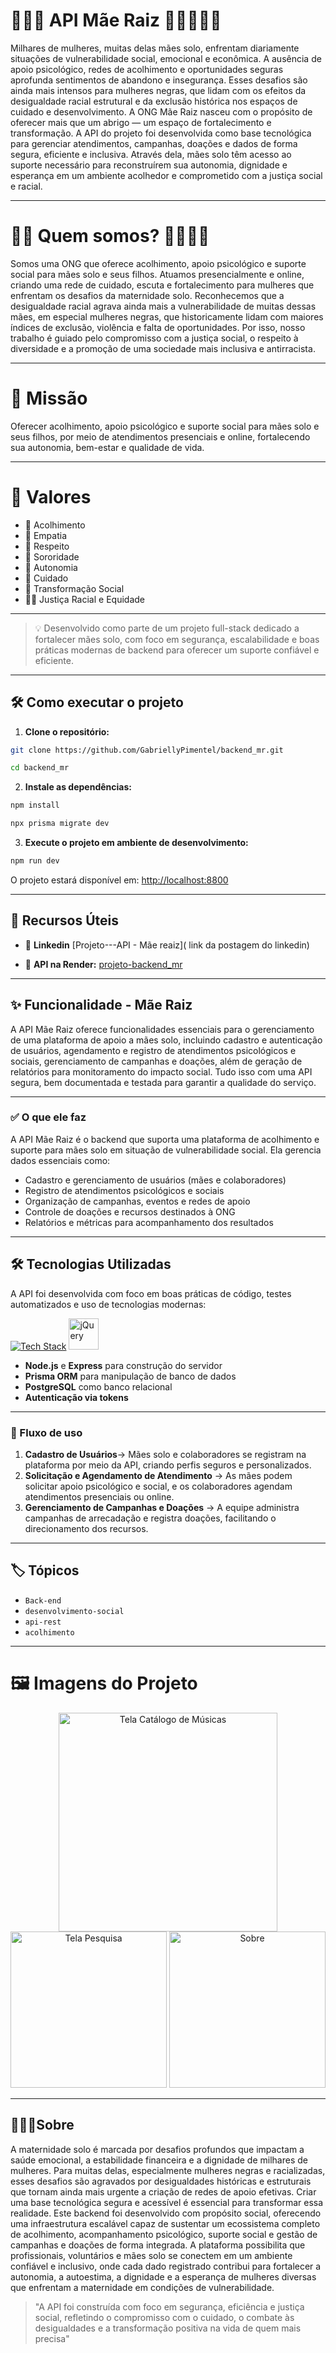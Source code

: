 # 🌱👩‍👧 API Mãe Raiz  👩🏿‍👧🏿💞

Milhares de mulheres, muitas delas mães solo, enfrentam diariamente situações de vulnerabilidade social, emocional e econômica. 
A ausência de apoio psicológico, redes de acolhimento e oportunidades seguras aprofunda sentimentos de abandono e insegurança. 
Esses desafios são ainda mais intensos para mulheres negras, que lidam com os efeitos da desigualdade racial estrutural e da exclusão histórica nos espaços de cuidado e desenvolvimento.
A ONG Mãe Raiz nasceu com o propósito de oferecer mais que um abrigo — um espaço de fortalecimento e transformação. A API do projeto foi desenvolvida como base tecnológica para gerenciar atendimentos, campanhas, doações e dados de forma segura, eficiente e inclusiva.
Através dela, mães solo têm acesso ao suporte necessário para reconstruírem sua autonomia, dignidade e esperança em um ambiente acolhedor e comprometido com a justiça social e racial.

---

# 👩‍👧 Quem somos? 👩🏿‍👧🏿

Somos uma ONG que oferece acolhimento, apoio psicológico e suporte social para mães solo e seus filhos. Atuamos presencialmente e online, criando uma rede de cuidado, escuta e fortalecimento para mulheres que enfrentam os desafios da maternidade solo.
Reconhecemos que a desigualdade racial agrava ainda mais a vulnerabilidade de muitas dessas mães, em especial mulheres negras, que historicamente lidam com maiores índices de exclusão, violência e falta de oportunidades. 
Por isso, nosso trabalho é guiado pelo compromisso com a justiça social, o respeito à diversidade e a promoção de uma sociedade mais inclusiva e antirracista.

---

# 🎯 Missão

Oferecer acolhimento, apoio psicológico e suporte social para mães solo e seus filhos, por meio de atendimentos presenciais e online, fortalecendo sua autonomia, bem-estar e qualidade de vida.

---

# 💖 Valores

- 🤗 Acolhimento
- 💙 Empatia
- 🙏 Respeito
- 👭 Sororidade
- 💪 Autonomia
- 🌿 Cuidado
- 🔄 Transformação Social
- ✊🏾 Justiça Racial e Equidade

---

>  💡 Desenvolvido como parte de um projeto full-stack dedicado a fortalecer mães solo, com foco em segurança, escalabilidade e boas práticas modernas de backend para oferecer um suporte confiável e eficiente.

---

## 🛠️ Como executar o projeto

1. **Clone o repositório:**

```bash
git clone https://github.com/GabriellyPimentel/backend_mr.git

cd backend_mr

```

2. **Instale as dependências:**

```bash
npm install

npx prisma migrate dev

```

3. **Execute o projeto em ambiente de desenvolvimento:**

```bash
npm run dev
```

O projeto estará disponível em: [http://localhost:8800](http://localhost:8800/)

---

## 🔗 Recursos Úteis

- 🔌 **Linkedin** [Projeto---API - Mãe reaiz]( link da postagem do linkedin)

- 🔌 **API na Render:** [projeto-backend_mr](https://backend-mr.onrender.com/)

---

## ✨ Funcionalidade - Mãe Raiz 

A API Mãe Raiz oferece funcionalidades essenciais para o gerenciamento de uma plataforma de apoio a mães solo, incluindo cadastro e autenticação de usuários,
agendamento e registro de atendimentos psicológicos e sociais, gerenciamento de campanhas e doações, além de geração de relatórios para monitoramento do impacto social. 
Tudo isso com uma API segura, bem documentada e testada para garantir a qualidade do serviço.

---

### ✅ O que ele faz

A API Mãe Raiz é o backend que suporta uma plataforma de acolhimento e suporte para mães solo em situação de vulnerabilidade social. Ela gerencia dados essenciais como:
- Cadastro e gerenciamento de usuários (mães e colaboradores)
- Registro de atendimentos psicológicos e sociais
- Organização de campanhas, eventos e redes de apoio
- Controle de doações e recursos destinados à ONG
- Relatórios e métricas para acompanhamento dos resultados

---

## 🛠️ Tecnologias Utilizadas

A API foi desenvolvida com foco em boas práticas de código, testes automatizados e uso de tecnologias modernas:

[![Tech Stack](https://skillicons.dev/icons?i=js,nodejs,express,prisma,postgres,npm)](https://skillicons.dev)    <img src="https://techstack-generator.vercel.app/restapi-icon.svg" width="48" height="50" alt="jQuery" />

- **Node.js** e **Express** para construção do servidor
- **Prisma ORM** para manipulação de banco de dados
- **PostgreSQL** como banco relacional
- **Autenticação via tokens**

---

### 📌 Fluxo de uso

1. **Cadastro de Usuários**-> Mães solo e colaboradores se registram na plataforma por meio da API, criando perfis seguros e personalizados.
2. **Solicitação e Agendamento de Atendimento** -> As mães podem solicitar apoio psicológico e social, e os colaboradores agendam atendimentos presenciais ou online.
3. **Gerenciamento de Campanhas e Doações** -> A equipe administra campanhas de arrecadação e registra doações, facilitando o direcionamento dos recursos.

---

## 🏷️ Tópicos

- `Back-end`
- `desenvolvimento-social`
- `api-rest`
- `acolhimento`

---

# 🖼️ Imagens do Projeto

<div align="center">
  <img src="/public/musica3.png" width="350px" alt="Tela Catálogo de Músicas" />
  <br />
  <img src="/public/musica4.png" width="250px" alt="Tela Pesquisa" />
  <img src="/public/musica5.png" width="250px" alt="Sobre" />
</div>

---
## 🤰🏾✨Sobre

 A maternidade solo é marcada por desafios profundos que impactam a saúde emocional, a estabilidade financeira e a dignidade de milhares de mulheres. Para muitas delas, especialmente mulheres negras e racializadas, esses desafios são agravados por desigualdades históricas e estruturais que tornam ainda mais urgente a criação de redes de apoio efetivas.
Criar uma base tecnológica segura e acessível é essencial para transformar essa realidade. Este backend foi desenvolvido com propósito social, oferecendo uma infraestrutura escalável capaz de sustentar um ecossistema completo de acolhimento, acompanhamento psicológico, suporte social e gestão de campanhas e doações de forma integrada.
A plataforma possibilita que profissionais, voluntários e mães solo se conectem em um ambiente confiável e inclusivo, onde cada dado registrado contribui para fortalecer a autonomia, a autoestima, a dignidade e a esperança de mulheres diversas que enfrentam a maternidade em condições de vulnerabilidade.

> "A API foi construída com foco em segurança, eficiência e justiça social, refletindo o compromisso com o cuidado, o combate às desigualdades e a transformação positiva na vida de quem mais precisa"
